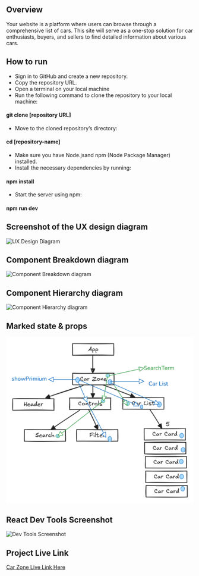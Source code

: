 ## Overview

Your website is a platform where users can browse through a comprehensive list of cars. This site will serve as a one-stop solution for car enthusiasts, buyers, and sellers to find detailed information about various cars.

## How to run

- Sign in to GitHub and create a new repository.
- Copy the repository URL.
- Open a terminal on your local machine
- Run the following command to clone the repository to your local machine:

#### git clone [repository URL]

- Move to the cloned repository’s directory:

#### cd [repository-name]

- Make sure you have Node.jsand npm (Node Package Manager) installed.
- Install the necessary dependencies by running:

#### npm install

- Start the server using npm:

#### npm run dev

## Screenshot of the UX design diagram

![UX Design Diagram](public/images/cars.png)

## Component Breakdown diagram

![Component Breakdown diagram](public/images/Task-2-component-structure.png)

## Component Hierarchy diagram

![Component Hierarchy diagram](public/images/Task-2-Hierarchy.png)

## Marked state & props
![Component Hierarchy diagram](public/images/Task-3-hierarchy.png)

## React Dev Tools Screenshot

![Dev Tools Screenshot](public/images/Devetool-screenshort.PNG)

## Project Live Link

[Car Zone Live Link Here](https://react-with-tapascript-task-3.vercel.app/)

